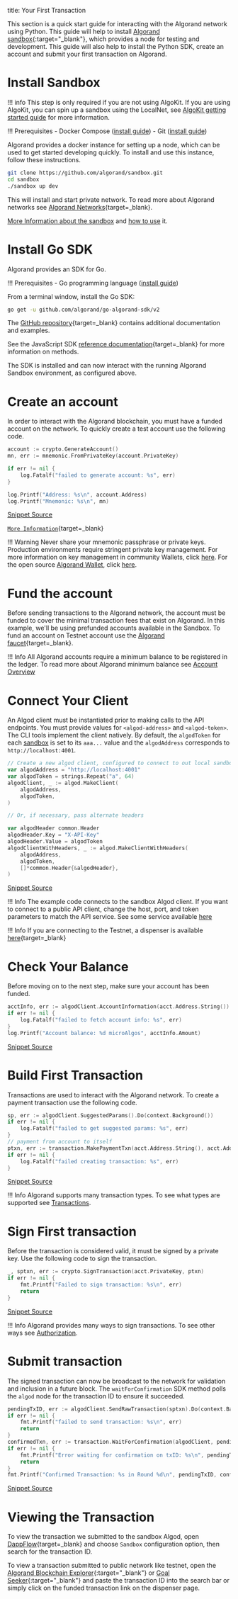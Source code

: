 title: Your First Transaction

This section is a quick start guide for interacting with the Algorand network using Python. This guide will help to install [Algorand sandbox](https://github.com/algorand/sandbox){:target="_blank"}, which provides a node for testing and development. This guide will also help to install the Python SDK, create an account and submit your first transaction on Algorand.  
 
# Install Sandbox

!!! info
    This step is only required if you are not using AlgoKit. If you are using AlgoKit, you can spin up a sandbox using the LocalNet, see [AlgoKit getting started guide](/docs/get-started/algokit/#start-a-localnet) for more information. 
	
!!! Prerequisites
    - Docker Compose ([install guide](https://docs.docker.com/compose/install/))
    - Git ([install guide](https://git-scm.com/book/en/v2/Getting-Started-Installing-Git))

Algorand provides a docker instance for setting up a node, which can be used to get started developing quickly. To install and use this instance, follow these instructions.

```bash
git clone https://github.com/algorand/sandbox.git
cd sandbox
./sandbox up dev 
```

This will install and start private network. To read more about Algorand networks see [Algorand Networks](../../get-details/algorand-networks/index.md){target=_blank}. 

[More Information about the sandbox](https://developer.algorand.org/articles/introducing-sandbox-20/) and [how to use](https://developer.algorand.org/tutorials/exploring-the-algorand-sandbox/) it.

 

# Install Go SDK
Algorand provides an SDK for Go. 

!!! Prerequisites
    - Go programming language ([install guide](https://golang.org/doc/install))

From a terminal window, install the Go SDK:

```bash
go get -u github.com/algorand/go-algorand-sdk/v2
```

The [GitHub repository](https://github.com/algorand/go-algorand-sdk){target=_blank} contains additional documentation and examples.

See the JavaScript SDK [reference documentation](https://pkg.go.dev/github.com/algorand/go-algorand-sdk/v2){target=_blank} for more information on methods.  

The SDK is installed and can now interact with the running Algorand Sandbox environment, as configured above.

# Create an account
In order to interact with the Algorand blockchain, you must have a funded account on the network. To quickly create a test account use the following code.

<!-- ===GOSDK_ACCOUNT_GENERATE=== -->
```go
account := crypto.GenerateAccount()
mn, err := mnemonic.FromPrivateKey(account.PrivateKey)

if err != nil {
	log.Fatalf("failed to generate account: %s", err)
}

log.Printf("Address: %s\n", account.Address)
log.Printf("Mnemonic: %s\n", mn)
```
[Snippet Source](https://github.com/algorand/go-algorand-sdk/blob/examples/examples/account/main.go#L16-L25)
<!-- ===GOSDK_ACCOUNT_GENERATE=== -->

[`More Information`](../../get-details/accounts/create.md#standalone){target=_blank}  

!!! Warning 
    Never share your mnemonic passphrase or private keys. Production environments require stringent private key management. For more information on key management in community Wallets, click [here](https://developer.algorand.org/docs/community/#wallets). For the open source [Algorand Wallet](https://developer.algorand.org/articles/algorand-wallet-now-open-source/), click [here](https://github.com/algorand/algorand-wallet).

 
# Fund the account
Before sending transactions to the Algorand network, the account must be funded to cover the minimal transaction fees that exist on Algorand. In this example, we'll be using prefunded accounts available in the Sandbox. To fund an account on Testnet account use the [Algorand faucet](https://dispenser.testnet.aws.algodev.network/){target=_blank}. 

!!! Info
    All Algorand accounts require a minimum balance to be registered in the ledger. To read more about Algorand minimum balance see [Account Overview](https://developer.algorand.org/docs/features/accounts/#minimum-balance)


# Connect Your Client
An Algod client must be instantiated prior to making calls to the API endpoints. You must provide values for `<algod-address>` and `<algod-token>`. The CLI tools implement the client natively. By default, the `algodToken` for each [sandbox](https://github.com/algorand/sandbox) is set to its `aaa...` value and the `algodAddress` corresponds to `http://localhost:4001`.


<!-- ===GOSDK_ALGOD_CREATE_CLIENT=== -->
```go
// Create a new algod client, configured to connect to out local sandbox
var algodAddress = "http://localhost:4001"
var algodToken = strings.Repeat("a", 64)
algodClient, _ := algod.MakeClient(
	algodAddress,
	algodToken,
)

// Or, if necessary, pass alternate headers

var algodHeader common.Header
algodHeader.Key = "X-API-Key"
algodHeader.Value = algodToken
algodClientWithHeaders, _ := algod.MakeClientWithHeaders(
	algodAddress,
	algodToken,
	[]*common.Header{&algodHeader},
)
```
[Snippet Source](https://github.com/algorand/go-algorand-sdk/blob/examples/examples/overview/main.go#L18-L36)
<!-- ===GOSDK_ALGOD_CREATE_CLIENT=== -->
 
!!! Info
    The example code connects to the sandbox Algod client. If you want to connect to a public API client, change the host, port, and token parameters to match the API service. See some service available [here](https://developer.algorand.org/ecosystem-projects/?tags=api-services)

!!! Info
    If you are connecting to the Testnet, a dispenser is available [here](https://dispenser.testnet.aws.algodev.network/){target=_blank}

# Check Your Balance
Before moving on to the next step, make sure your account has been funded.
 
 <!-- ===GOSDK_ALGOD_FETCH_ACCOUNT_INFO=== -->
```go
acctInfo, err := algodClient.AccountInformation(acct.Address.String()).Do(context.Background())
if err != nil {
	log.Fatalf("failed to fetch account info: %s", err)
}
log.Printf("Account balance: %d microAlgos", acctInfo.Amount)
```
[Snippet Source](https://github.com/algorand/go-algorand-sdk/blob/examples/examples/overview/main.go#L51-L56)
 <!-- ===GOSDK_ALGOD_FETCH_ACCOUNT_INFO=== -->


# Build First Transaction
Transactions are used to interact with the Algorand network. To create a payment transaction use the following code.

<!-- ===GOSDK_TRANSACTION_PAYMENT_CREATE=== -->
```go
sp, err := algodClient.SuggestedParams().Do(context.Background())
if err != nil {
	log.Fatalf("failed to get suggested params: %s", err)
}
// payment from account to itself
ptxn, err := transaction.MakePaymentTxn(acct.Address.String(), acct.Address.String(), 100000, nil, "", sp)
if err != nil {
	log.Fatalf("failed creating transaction: %s", err)
}
```
[Snippet Source](https://github.com/algorand/go-algorand-sdk/blob/examples/examples/overview/main.go#L59-L68)
<!-- ===GOSDK_TRANSACTION_PAYMENT_CREATE=== -->

!!! Info
    Algorand supports many transaction types. To see what types are supported see [Transactions](https://developer.algorand.org/docs/features/transactions/).


# Sign First transaction
Before the transaction is considered valid, it must be signed by a private key. Use the following code to sign the transaction.

<!-- ===GOSDK_TRANSACTION_PAYMENT_SIGN=== -->
```go
_, sptxn, err := crypto.SignTransaction(acct.PrivateKey, ptxn)
if err != nil {
	fmt.Printf("Failed to sign transaction: %s\n", err)
	return
}
```
[Snippet Source](https://github.com/algorand/go-algorand-sdk/blob/examples/examples/overview/main.go#L71-L76)
<!-- ===GOSDK_TRANSACTION_PAYMENT_SIGN=== -->

!!! Info
    Algorand provides many ways to sign transactions. To see other ways see [Authorization](https://developer.algorand.org/docs/features/transactions/signatures/#single-signatures).


# Submit transaction
The signed transaction can now be broadcast to the network for validation and inclusion in a future block. The `waitForConfirmation` SDK method polls the `algod` node for the transaction ID to ensure it succeeded.

<!-- ===GOSDK_TRANSACTION_PAYMENT_SUBMIT=== -->
```go
pendingTxID, err := algodClient.SendRawTransaction(sptxn).Do(context.Background())
if err != nil {
	fmt.Printf("failed to send transaction: %s\n", err)
	return
}
confirmedTxn, err := transaction.WaitForConfirmation(algodClient, pendingTxID, 4, context.Background())
if err != nil {
	fmt.Printf("Error waiting for confirmation on txID: %s\n", pendingTxID)
	return
}
fmt.Printf("Confirmed Transaction: %s in Round %d\n", pendingTxID, confirmedTxn.ConfirmedRound)
```
[Snippet Source](https://github.com/algorand/go-algorand-sdk/blob/examples/examples/overview/main.go#L79-L90)
<!-- ===GOSDK_TRANSACTION_PAYMENT_SUBMIT=== -->
 
# Viewing the Transaction
To view the transaction we submitted to the sandbox Algod, open [DappFlow](https://app.dappflow.org/explorer/home){target=_blank} and choose `Sandbox` configuration option, then search for the transaction ID. 

To view a transaction submitted to public network like testnet, open the [Algorand Blockchain Explorer](https://testnet.algoexplorer.io/){:target="_blank"} or [Goal Seeker](https://goalseeker.purestake.io/algorand/testnet){:target="_blank"} and paste the transaction ID into the search bar or simply click on the funded transaction link on the dispenser page.